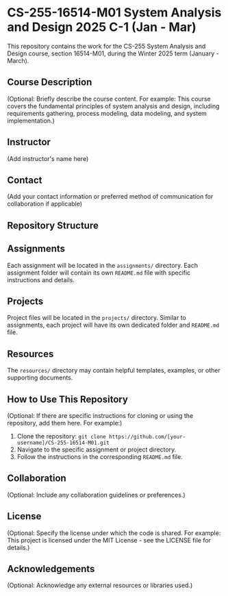 # CS-255-16514-M01 System Analysis and Design 2025 C-1 (Jan - Mar)

This repository contains the work for the CS-255 System Analysis and Design course, section 16514-M01, during the Winter 2025 term (January - March).

## Course Description

(Optional: Briefly describe the course content.  For example: This course covers the fundamental principles of system analysis and design, including requirements gathering, process modeling, data modeling, and system implementation.)

## Instructor

(Add instructor's name here)

## Contact

(Add your contact information or preferred method of communication for collaboration if applicable)

## Repository Structure
## Assignments

Each assignment will be located in the `assignments/` directory.  Each assignment folder will contain its own `README.md` file with specific instructions and details.

## Projects

Project files will be located in the `projects/` directory.  Similar to assignments, each project will have its own dedicated folder and `README.md` file.

## Resources

The `resources/` directory may contain helpful templates, examples, or other supporting documents.

## How to Use This Repository

(Optional:  If there are specific instructions for cloning or using the repository, add them here. For example:)

1. Clone the repository: `git clone https://github.com/[your-username]/CS-255-16514-M01.git`
2. Navigate to the specific assignment or project directory.
3. Follow the instructions in the corresponding `README.md` file.

## Collaboration

(Optional: Include any collaboration guidelines or preferences.)

## License

(Optional: Specify the license under which the code is shared.  For example:  This project is licensed under the MIT License - see the LICENSE file for details.)


## Acknowledgements

(Optional:  Acknowledge any external resources or libraries used.)
